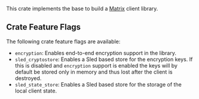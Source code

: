 This crate implements the base to build a [Matrix](https://matrix.org/) client
library.

## Crate Feature Flags

The following crate feature flags are available:

* `encryption`: Enables end-to-end encryption support in the library.
* `sled_cryptostore`: Enables a Sled based store for the encryption
  keys. If this is disabled and `encryption` support is enabled the keys will
  by default be stored only in memory and thus lost after the client is
  destroyed.
* `sled_state_store`: Enables a Sled based store for the storage of the local
  client state.
